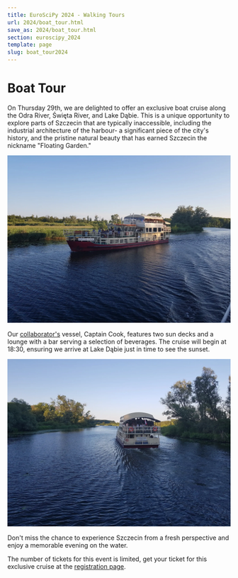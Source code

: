 ```yaml
---
title: EuroSciPy 2024 - Walking Tours
url: 2024/boat_tour.html
save_as: 2024/boat_tour.html
section: euroscipy_2024
template: page
slug: boat_tour2024
---
```

# Boat Tour

On Thursday 29th, we are delighted to offer an exclusive boat
cruise along the Odra River, Święta River, and Lake Dąbie. This is a unique 
opportunity to explore parts of Szczecin that are typically inaccessible, 
including the industrial architecture of the harbour- a significant piece of the
city's history, and the pristine natural beauty that has earned Szczecin the 
nickname "Floating Garden."

![boat2](../../static/2024/boat2.png)

Our [collaborator's](https://statek.pl/en) vessel, Captain Cook, features two sun decks and a lounge with a bar serving
a selection of beverages. The cruise will begin at 18:30, ensuring we arrive at 
Lake Dąbie just in time to see the sunset.

![boat1](../../static/2024/boat1.png)

Don't miss the chance to experience Szczecin from a fresh perspective and enjoy 
a memorable evening on the water. 

The number of tickets for this event is limited, get your ticket for this 
exclusive cruise at the [registration
page](https://euroscipy.org/2024/tickets.html).

